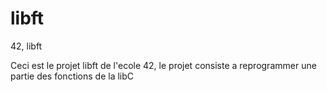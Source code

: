 # libft
42, libft

Ceci est le projet libft de l'ecole 42, le projet consiste a reprogrammer une partie des fonctions de la libC
